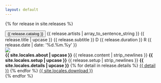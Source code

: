```yaml
---
layout: default
---
```


{% for release in site.releases %}
  <article>
    <section class="preview">
      <button class="preview__catalog" id="preview-{{ release.catalog }}">
        {{ release.catalog }}
      </button>
      <span class="preview__details">
        {{ release.artists | array_to_sentence_string }}
        {{ release.title | upcase }}
        {{ release.subtitle }}
        D {{ release.duration }}
        R {{ release.date | date: '%d.%m.%y' }}
      </span>
    </section>
    <section class="release" id="{{ release.catalog }}">
      <div class="release__cover-container">
        <img class="release__cover" src="/files/{{ release.cover_image }}">
      </div>
      <div class="release__details">
        <strong>{{ site.locales.about | upcase }}</strong>
        {{ release.content | strip_newlines }}
        <strong>{{ site.locales.setup | upcase }}</strong>
        {{ release.setup | strip_newlines }}
        <strong>{{ site.locales.details | upcase }}</strong>
        {% for detail in release.details %}
          <a target="_blank" href="/files/{{ detail }}">{{ detail }}</a>
        {% endfor %}
        <a href="/files/{{ release.download }}" class="release__download blue">
          {{ site.locales.download }}
        </a>
      </div>
    </section>
  </article>
{% endfor %}
